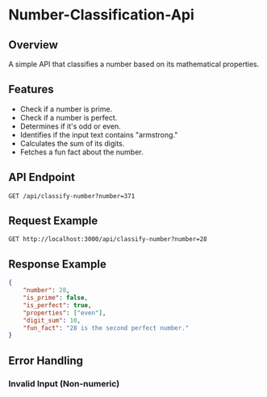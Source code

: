# Number-Classification-Api

## Overview
A simple API that classifies a number based on its mathematical properties.

## Features
- Check if a number is prime.
- Check if a number is perfect.
- Determines if it's odd or even.
- Identifies if the input text contains "armstrong."
- Calculates the sum of its digits.
- Fetches a fun fact about the number.

## API Endpoint
```ssh
GET /api/classify-number?number=371
```
## Request Example
```ssh
GET http://localhost:3000/api/classify-number?number=28
```
## Response Example
```json
{
    "number": 28,
    "is_prime": false,
    "is_perfect": true,
    "properties": ["even"],
    "digit_sum": 10,
    "fun_fact": "28 is the second perfect number."
}
```
## Error Handling
### Invalid Input (Non-numeric)
